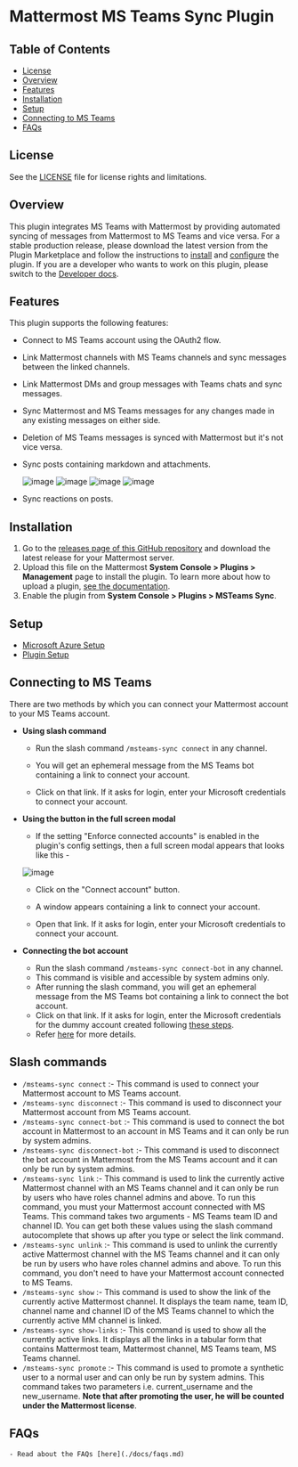 # Mattermost MS Teams Sync Plugin
## Table of Contents
- [License](#license)
- [Overview](#overview)
- [Features](#features)
- [Installation](#installation)
- [Setup](#setup)
- [Connecting to MS Teams](#connecting-to-ms-teams)
- [FAQs](#faqs)

## License

See the [LICENSE](./LICENSE) file for license rights and limitations.

## Overview

This plugin integrates MS Teams with Mattermost by providing automated syncing of messages from Mattermost to MS Teams and vice versa. For a stable production release, please download the latest version from the Plugin Marketplace and follow the instructions to [install](#installation) and [configure](#setup) the plugin. If you are a developer who wants to work on this plugin, please switch to the [Developer docs](./docs/developer_docs.md).

## Features

This plugin supports the following features:
- Connect to MS Teams account using the OAuth2 flow.

- Link Mattermost channels with MS Teams channels and sync messages between the linked channels.

- Link Mattermost DMs and group messages with Teams chats and sync messages.

- Sync Mattermost and MS Teams messages for any changes made in any existing messages on either side.

- Deletion of MS Teams messages is synced with Mattermost but it's not vice versa.

- Sync posts containing markdown and attachments.

    ![image](https://user-images.githubusercontent.com/77336594/226587339-050c35da-a0f1-47db-a15f-f8d5f59bf8cd.png)
    ![image](https://user-images.githubusercontent.com/77336594/226587366-2c4231bc-1aa2-42c4-b692-bd4441c71c34.png)
    ![image](https://user-images.githubusercontent.com/77336594/226588263-a7915e4d-d9ae-4294-9134-326628febdfc.png)
    ![image](https://user-images.githubusercontent.com/77336594/226588309-3202b78f-d87d-439c-967b-25ba8ed328c9.png)

- Sync reactions on posts.

## Installation

1. Go to the [releases page of this GitHub repository](github.com/mattermost/mattermost-plugin-msteams-sync/releases) and download the latest release for your Mattermost server.
2. Upload this file on the Mattermost **System Console > Plugins > Management** page to install the plugin. To learn more about how to upload a plugin, [see the documentation](https://docs.mattermost.com/administration/plugins.html#plugin-uploads).
3. Enable the plugin from **System Console > Plugins > MSTeams Sync**.

## Setup

- [Microsoft Azure Setup](./docs/azure_setup.md)
- [Plugin Setup](./docs/plugin_setup.md)

## Connecting to MS Teams

There are two methods by which you can connect your Mattermost account to your MS Teams account.

- **Using slash command**
    - Run the slash command `/msteams-sync connect` in any channel.

    - You will get an ephemeral message from the MS Teams bot containing a link to connect your account.

    - Click on that link. If it asks for login, enter your Microsoft credentials to connect your account.

- **Using the button in the full screen modal**
    - If the setting "Enforce connected accounts" is enabled in the plugin's config settings, then a full screen modal appears that looks like this - 
    
    ![image](https://github.com/mattermost/mattermost-plugin-msteams-sync/assets/100013900/ced5e65b-a52a-46f4-a7fa-dac6e2ff8440)

    - Click on the "Connect account" button.

    - A window appears containing a link to connect your account.

    - Open that link. If it asks for login, enter your Microsoft credentials to connect your account.

- **Connecting the bot account**
    - Run the slash command `/msteams-sync connect-bot` in any channel.
    - This command is visible and accessible by system admins only.
    - After running the slash command, you will get an ephemeral message from the MS Teams bot containing a link to connect the bot account.
    - Click on that link. If it asks for login, enter the Microsoft credentials for the dummy account created following [these steps](./docs/azure_setup.md#step-2-create-a-user-account-to-act-as-a-bot).
    - Refer [here](./docs/azure_setup.md#step-2-create-a-user-account-to-act-as-a-bot) for more details.

## Slash commands

- `/msteams-sync connect` :- This command is used to connect your Mattermost account to MS Teams account.
- `/msteams-sync disconnect` :- This command is used to disconnect your Mattermost account from MS Teams account.
- `/msteams-sync connect-bot` :- This command is used to connect the bot account in Mattermost to an account in MS Teams and it can only be run by system admins.
- `/msteams-sync disconnect-bot` :- This command is used to disconnect the bot account in Mattermost from the MS Teams account and it can only be run by system admins.
- `/msteams-sync link` :- This command is used to link the currently active Mattermost channel with an MS Teams channel and it can only be run by users who have roles channel admins and above. To run this command, you must your Mattermost account connected with MS Teams. This command takes two arguments - MS Teams team ID and channel ID. You can get both these values using the slash command autocomplete that shows up after you type or select the link command.
- `/msteams-sync unlink` :- This command is used to unlink the currently active Mattermost channel with the MS Teams channel and it can only be run by users who have roles channel admins and above. To run this command, you don't need to have your Mattermost account connected to MS Teams.
- `/msteams-sync show` :- This command is used to show the link of the currently active Mattermost channel. It displays the team name, team ID, channel name and channel ID of the MS Teams channel to which the currently active MM channel is linked.
- `/msteams-sync show-links` :- This command is used to show all the currently active links. It displays all the links in a tabular form that contains Mattermost team, Mattermost channel, MS Teams team, MS Teams channel.
- `/msteams-sync promote` :- This command is used to promote a synthetic user to a normal user and can only be run by system admins. This command takes two parameters i.e. current_username and the new_username. **Note that after promoting the user, he will be counted under the Mattermost license**.

## FAQs
    - Read about the FAQs [here](./docs/faqs.md)
    
